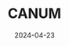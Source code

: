 ---
title: "CANUM"
collection: news
date: 2024-04-23
desc: 'I will be presenting my work on inverse problem resolution with variational autoencoders at the <a href="https://canum2024.math.cnrs.fr/fr/programme/minisymposia/">24th Congrès d analyse numérique</a> (CANUM), on monday 27th of May.'
---
